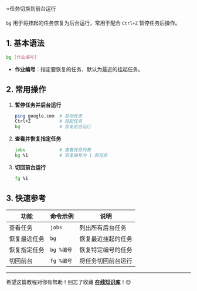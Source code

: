 ⭐任务切换到前台运行


`bg` 用于将挂起的任务恢复为后台运行，常用于配合 `Ctrl+Z` 暂停任务后操作。

## 1. 基本语法  
```bash
bg [作业编号]
```
- **作业编号**：指定要恢复的任务，默认为最近的挂起任务。

## 2. 常用操作  

1. **暂停任务并后台运行**  
   ```bash
   ping google.com  # 启动任务
   Ctrl+Z           # 挂起任务
   bg               # 恢复后台运行
   ```

2. **查看并恢复指定任务**  
   ```bash
   jobs             # 查看任务列表
   bg %1            # 恢复编号为 1 的任务
   ```

3. **切回前台运行**  
   ```bash
   fg %1
   ```

## 3. 快速参考

| 功能             | 命令示例         | 说明                  |
|------------------|----------------|---------------------|
| 查看任务         | `jobs`         | 列出所有后台任务       |
| 恢复最近任务     | `bg`           | 恢复最近挂起的任务     |
| 恢复指定任务     | `bg %编号`      | 恢复特定编号的任务     |
| 切回前台         | `fg %编号`      | 将任务切回前台运行     |

---

希望这篇教程对你有帮助！别忘了收藏 [**在线知识库**](https://www.zxzsk.com)！😊  